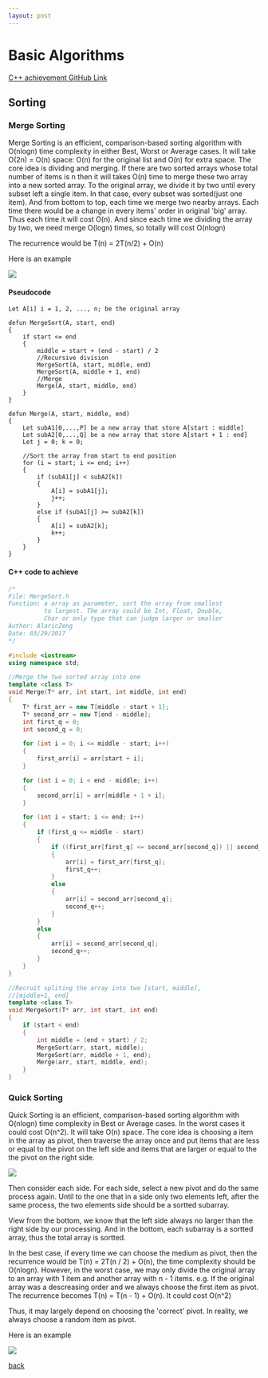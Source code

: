 ```yaml
---
layout: post
---
```


# Basic Algorithms

[C++ achievement GitHub Link](https://github.com/AlaricZeng/FindScorpion.git)

## Sorting

### Merge Sorting

Merge Sorting is an efficient, comparison-based sorting algorithm with O(nlogn) time complexity in either Best, Worst or Average cases. It will take O(2n) = O(n) space: O(n) for the original list and O(n) for extra space. The core idea is dividing and merging. If there are two sorted arrays whose total number of items is n then it will takes O(n) time to merge these two array into a new sorted array. To the original array, we divide it by two until every subset left a single item. In that case, every subset was sorted(just one item). And from bottom to top, each time we merge two nearby arrays. Each time there would be a change in every items' order in original 'big' array. Thus each time it will cost O(n). And since each time we dividing the array by two, we need merge O(logn) times, so totally will cost O(nlogn)

The recurrence would be T(n) = 2T(n/2) + O(n)

Here is an example

![](assets/images/BA_MergeSort.png)

#### Pseudocode

```pseudocode
Let A[i] i = 1, 2, ..., n; be the original array

defun MergeSort(A, start, end)
{
	if start <= end
	{
		middle = start + (end - start) / 2 
		//Recursive division
		MergeSort(A, start, middle, end)
		MergeSort(A, middle + 1, end)
		//Merge
		Merge(A, start, middle, end)
	}
}

defun Merge(A, start, middle, end)
{
	Let subA1[0,...,P] be a new array that store A[start : middle]
	Let subA2[0,...,Q] be a new array that store A[start + 1 : end]
	Let j = 0; k = 0;

	//Sort the array from start to end position
	for (i = start; i <= end; i++)
	{
		if (subA1[j] < subA2[k])
		{
			A[i] = subA1[j];
			j++;
		}
		else if (subA1[j] >= subA2[k])
		{
			A[i] = subA2[k];
			k++;
		}
	}
}

```

#### C++ code to achieve

```C++
/*
File: MergeSort.h
Function: a array as parameter, sort the array from smallest
  		  to largest. The array could be Int, Float, Double,
  		  Char or only type that can judge larger or smaller
Author: AlaricZeng
Date: 03/29/2017
*/

#include <iostream>
using namespace std;

//Merge the two sorted array into one
template <class T>
void Merge(T* arr, int start, int middle, int end)
{
	T* first_arr = new T[middle - start + 1];
	T* second_arr = new T[end - middle];
	int first_q = 0;
	int second_q = 0;

	for (int i = 0; i <= middle - start; i++)
	{
		first_arr[i] = arr[start + i];
	}

	for (int i = 0; i < end - middle; i++)
	{
		second_arr[i] = arr[middle + 1 + i];
	}

	for (int i = start; i <= end; i++)
	{
		if (first_q <= middle - start)
		{
			if ((first_arr[first_q] <= second_arr[second_q]) || second_q > end - middle - 1)
			{
				arr[i] = first_arr[first_q];
				first_q++;
			}
			else
			{
				arr[i] = second_arr[second_q];
				second_q++;
			}
		}
		else
		{
			arr[i] = second_arr[second_q];
			second_q++;
		}
	}
}

//Recruit spliting the array into two [start, middle],
//[middle+1, end]
template <class T> 
void MergeSort(T* arr, int start, int end)
{
	if (start < end)
	{
		int middle = (end + start) / 2;
		MergeSort(arr, start, middle);
		MergeSort(arr, middle + 1, end);
		Merge(arr, start, middle, end);
	}
}

```

### Quick Sorting

Quick Sorting is an efficient, comparison-based sorting algorithm with O(nlogn) time complexity in Best or Average cases. In the worst cases it could cost O(n^2). It will take O(n) space. The core idea is choosing a item in the array as pivot, then traverse the array once and put items that are less or equal to the pivot on the left side and items that are larger or equal to the the pivot on the right side. 

![](assets/images/BA_QuickSort.png)

Then consider each side. For each side, select a new pivot and do the same process again. Until to the one that in a side only two elements left, after the same process, the two elements side should be a sortted subarray.

View from the bottom, we know that the left side always no larger than the right side by our processing. And in the bottom, each subarray is a sortted array, thus the total array is sortted.

In the best case, if every time we can choose the medium as pivot, then the recurrence would be T(n) = 2T(n / 2) + O(n), the time complexity should be O(nlogn). However, in the worst case, we may only divide the original array to an array with 1 item and another array with n - 1 items. e.g. If the original array was a descreasing order and we always choose the first item as pivot. The recurrence becomes T(n) = T(n - 1) + O(n). It could cost O(n^2)

Thus, it may largely depend on choosing the 'correct' pivot. In reality, we always choose a random item as pivot.

Here is an example

![](assets/images/BA_QuickSort2.png)

[back](./)
